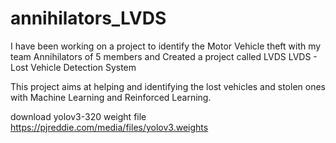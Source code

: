 # annihilators_LVDS

I have been working on a project to identify the Motor Vehicle theft with my team Annihilators of 5 members and Created a project called LVDS
LVDS - Lost Vehicle Detection System 

This project aims at helping and identifying the lost vehicles and stolen ones with Machine Learning and Reinforced Learning.

download yolov3-320 weight file 
https://pjreddie.com/media/files/yolov3.weights
